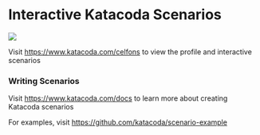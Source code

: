 # Interactive Katacoda Scenarios

[![](http://shields.katacoda.com/katacoda/celfons/count.svg)](https://www.katacoda.com/celfons "Get your profile on Katacoda.com")

Visit https://www.katacoda.com/celfons to view the profile and interactive scenarios

### Writing Scenarios
Visit https://www.katacoda.com/docs to learn more about creating Katacoda scenarios

For examples, visit https://github.com/katacoda/scenario-example
